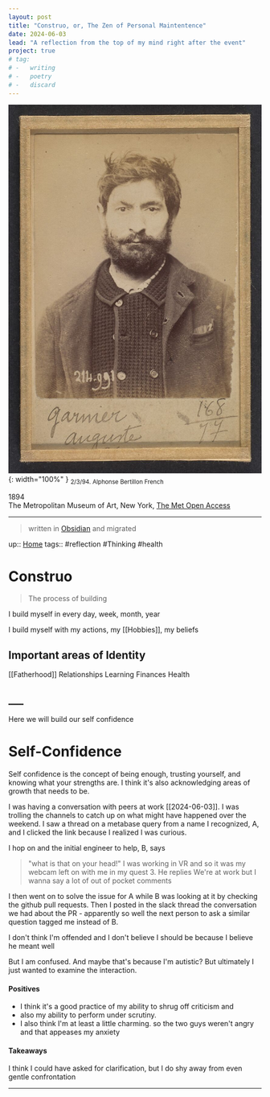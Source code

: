 ```yaml
---
layout: post
title: "Construo, or, The Zen of Personal Maintentence"
date: 2024-06-03
lead: "A reflection from the top of my mind right after the event"
project: true
# tag:
# -   writing
# -   poetry
# -   discard
---
```


![Garnier. Auguste. 34 ans, né à Périgny (Côte-d'Or). Journalier. Anarchiste.](/assets/images/anarchist.png){: width="100%" }
<sub>2/3/94.
Alphonse Bertillon French

1894 <br /> The Metropolitan Museum of Art, New York, [The Met Open Access](www.metmuseum.org)</sub>
<br />

___

> written in [Obsidian](https://obsidian.md) and migrated

up:: [Home](https://zacharyellison.com)
tags:: #reflection #Thinking #health 

# Construo
> The process of building

I build myself in every day, week, month, year

I build myself with my actions, my [[Hobbies]], my beliefs

## Important areas of Identity
[[Fatherhood]]
Relationships
Learning
Finances
Health

## ___ 

Here we will build our self confidence


# Self-Confidence

Self confidence is the concept of being enough, trusting yourself, and knowing what your strengths are.
I think it's also acknowledging areas of growth that needs to be.

I was having a conversation with peers at work [[2024-06-03]]. I was trolling the channels to catch up on what might have happened over the weekend. I saw a thread on a metabase query from a name I recognized, A, and I clicked the link because I realized I was curious.


I hop on and the initial engineer to help, B, says 
> "what is that on your head!" 
I was working in VR and so it was my webcam left on with me in my quest 3. He replies
> We're at work but I wanna say a lot of out of pocket comments 


I then went on to solve the issue for A while B was looking at it by checking the github pull requests. Then I posted in the slack thread the conversation we had about the PR - apparently so well the next person to ask a similar question tagged me instead of B. 

I don't think I'm offended and I don't believe I should be because I believe he meant well

But I am confused. And maybe that's because I'm autistic? But ultimately I just wanted to examine the interaction.


#### Positives

- I think it's a good practice of my ability to shrug off criticism and 
- also my ability to perform under scrutiny.
- I also think I'm at least a little charming. so the two guys weren't angry and that appeases my anxiety


#### Takeaways

I think I could have asked for clarification, but I do shy away from even gentle confrontation


___
